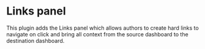 # Links panel

This plugin adds the Links panel which allows authors to create hard links to navigate on click and bring all context from the source dashboard to the destination dashboard.
